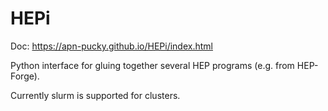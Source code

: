 # HEPi
Doc: https://apn-pucky.github.io/HEPi/index.html

Python interface for gluing together several HEP programs (e.g. from HEP-Forge).

Currently slurm is supported for clusters.
